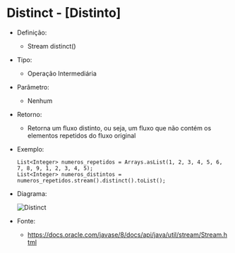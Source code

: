 # Distinct - [Distinto]

- Definição: 
    - Stream<T> distinct()

- Tipo: 
    - Operação Intermediária

- Parâmetro:
    - Nenhum

- Retorno:
    - Retorna um fluxo distinto, ou seja, um fluxo que não contém os elementos repetidos do fluxo original  

- Exemplo: 
    ```
    List<Integer> numeros_repetidos = Arrays.asList(1, 2, 3, 4, 5, 6, 7, 8, 9, 1, 2, 3, 4, 5);
	List<Integer> numeros_distintos = numeros_repetidos.stream().distinct().toList();
    ```

- Diagrama:

    ![Distinct](../images/12_distinct.png)

- Fonte: 
    - https://docs.oracle.com/javase/8/docs/api/java/util/stream/Stream.html